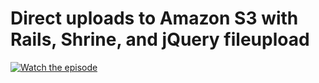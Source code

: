 # Direct uploads to Amazon S3 with Rails, Shrine, and jQuery fileupload

[![Watch the episode](https://embed-ssl.wistia.com/deliveries/ce5f1b0440e155bc2f72be5643aba42104f92c1c.jpg?image_crop_resized=400x240)](https://gorails.com/episodes/direct-file-uploads-to-s3-part-1?autoplay=1)
